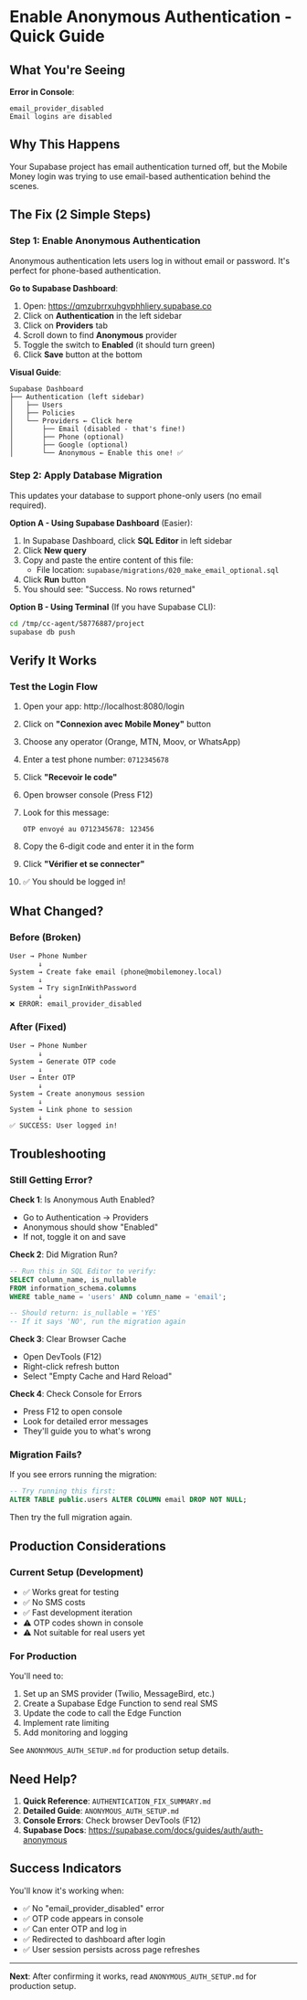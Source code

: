 # Enable Anonymous Authentication - Quick Guide

## What You're Seeing

**Error in Console**:
```
email_provider_disabled
Email logins are disabled
```

## Why This Happens

Your Supabase project has email authentication turned off, but the Mobile Money login was trying to use email-based authentication behind the scenes.

## The Fix (2 Simple Steps)

### Step 1: Enable Anonymous Authentication

Anonymous authentication lets users log in without email or password. It's perfect for phone-based authentication.

**Go to Supabase Dashboard**:
1. Open: https://qmzubrrxuhgvphhliery.supabase.co
2. Click on **Authentication** in the left sidebar
3. Click on **Providers** tab
4. Scroll down to find **Anonymous** provider
5. Toggle the switch to **Enabled** (it should turn green)
6. Click **Save** button at the bottom

**Visual Guide**:
```
Supabase Dashboard
├── Authentication (left sidebar)
│   ├── Users
│   ├── Policies
│   └── Providers ← Click here
│       ├── Email (disabled - that's fine!)
│       ├── Phone (optional)
│       ├── Google (optional)
│       └── Anonymous ← Enable this one! ✅
```

### Step 2: Apply Database Migration

This updates your database to support phone-only users (no email required).

**Option A - Using Supabase Dashboard** (Easier):

1. In Supabase Dashboard, click **SQL Editor** in left sidebar
2. Click **New query**
3. Copy and paste the entire content of this file:
   - File location: `supabase/migrations/020_make_email_optional.sql`
4. Click **Run** button
5. You should see: "Success. No rows returned"

**Option B - Using Terminal** (If you have Supabase CLI):

```bash
cd /tmp/cc-agent/58776887/project
supabase db push
```

## Verify It Works

### Test the Login Flow

1. Open your app: http://localhost:8080/login

2. Click on **"Connexion avec Mobile Money"** button

3. Choose any operator (Orange, MTN, Moov, or WhatsApp)

4. Enter a test phone number: `0712345678`

5. Click **"Recevoir le code"**

6. Open browser console (Press F12)

7. Look for this message:
   ```
   OTP envoyé au 0712345678: 123456
   ```

8. Copy the 6-digit code and enter it in the form

9. Click **"Vérifier et se connecter"**

10. ✅ You should be logged in!

## What Changed?

### Before (Broken)
```
User → Phone Number
       ↓
System → Create fake email (phone@mobilemoney.local)
       ↓
System → Try signInWithPassword
       ↓
❌ ERROR: email_provider_disabled
```

### After (Fixed)
```
User → Phone Number
       ↓
System → Generate OTP code
       ↓
User → Enter OTP
       ↓
System → Create anonymous session
       ↓
System → Link phone to session
       ↓
✅ SUCCESS: User logged in!
```

## Troubleshooting

### Still Getting Error?

**Check 1**: Is Anonymous Auth Enabled?
- Go to Authentication → Providers
- Anonymous should show "Enabled"
- If not, toggle it on and save

**Check 2**: Did Migration Run?
```sql
-- Run this in SQL Editor to verify:
SELECT column_name, is_nullable
FROM information_schema.columns
WHERE table_name = 'users' AND column_name = 'email';

-- Should return: is_nullable = 'YES'
-- If it says 'NO', run the migration again
```

**Check 3**: Clear Browser Cache
- Open DevTools (F12)
- Right-click refresh button
- Select "Empty Cache and Hard Reload"

**Check 4**: Check Console for Errors
- Press F12 to open console
- Look for detailed error messages
- They'll guide you to what's wrong

### Migration Fails?

If you see errors running the migration:

```sql
-- Try running this first:
ALTER TABLE public.users ALTER COLUMN email DROP NOT NULL;
```

Then try the full migration again.

## Production Considerations

### Current Setup (Development)
- ✅ Works great for testing
- ✅ No SMS costs
- ✅ Fast development iteration
- ⚠️ OTP codes shown in console
- ⚠️ Not suitable for real users yet

### For Production
You'll need to:
1. Set up an SMS provider (Twilio, MessageBird, etc.)
2. Create a Supabase Edge Function to send real SMS
3. Update the code to call the Edge Function
4. Implement rate limiting
5. Add monitoring and logging

See `ANONYMOUS_AUTH_SETUP.md` for production setup details.

## Need Help?

1. **Quick Reference**: `AUTHENTICATION_FIX_SUMMARY.md`
2. **Detailed Guide**: `ANONYMOUS_AUTH_SETUP.md`
3. **Console Errors**: Check browser DevTools (F12)
4. **Supabase Docs**: https://supabase.com/docs/guides/auth/auth-anonymous

## Success Indicators

You'll know it's working when:
- ✅ No "email_provider_disabled" error
- ✅ OTP code appears in console
- ✅ Can enter OTP and log in
- ✅ Redirected to dashboard after login
- ✅ User session persists across page refreshes

---

**Next**: After confirming it works, read `ANONYMOUS_AUTH_SETUP.md` for production setup.
